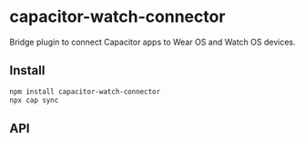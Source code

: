 # capacitor-watch-connector

Bridge plugin to connect Capacitor apps to Wear OS and Watch OS devices.

## Install

```bash
npm install capacitor-watch-connector
npx cap sync
```

## API

<docgen-index></docgen-index>

<docgen-api>
<!-- run docgen to generate docs from the source -->
<!-- More info: https://github.com/ionic-team/capacitor-docgen -->
</docgen-api>
